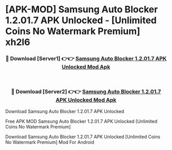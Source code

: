 # [APK-MOD] Samsung Auto Blocker 1.2.01.7 APK Unlocked - [Unlimited Coins No Watermark Premium] xh2l6



<div align="center">
<h3>🔴 Download [Server1] 👉👉 <a href="https://momento.my/?title=Samsung_Auto_Blocker_1.2.01.7_APK_Unlocked">Samsung Auto Blocker 1.2.01.7 APK Unlocked Mod Apk</a></h3><br>

<h3>🔴 Download [Server2] 👉👉 <a href="https://momento.my/?title=Samsung_Auto_Blocker_1.2.01.7_APK_Unlocked">Samsung Auto Blocker 1.2.01.7 APK Unlocked Mod Apk</a></h3>
</div>



Download Samsung Auto Blocker 1.2.01.7 APK Unlocked 

Free APK MOD Samsung Auto Blocker 1.2.01.7 APK Unlocked [Unlimited Coins No Watermark Premium]

Download Samsung Auto Blocker 1.2.01.7 APK Unlocked [Unlimited Coins No Watermark Premium] Mod For Android
